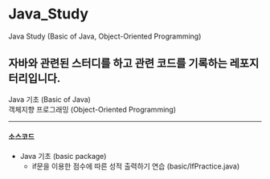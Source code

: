 # Java_Study
 Java Study (Basic of Java, Object-Oriented Programming)
<br>

## 자바와 관련된 스터디를 하고 관련 코드를 기록하는 레포지터리입니다.

Java 기초 (Basic of Java)<br>
객체지향 프로그래밍 (Object-Oriented Programming)
- - -

#### 소스코드
- Java 기초 (basic package)
    - if문을 이용한 점수에 따른 성적 출력하기 연습 (basic/IfPractice.java)